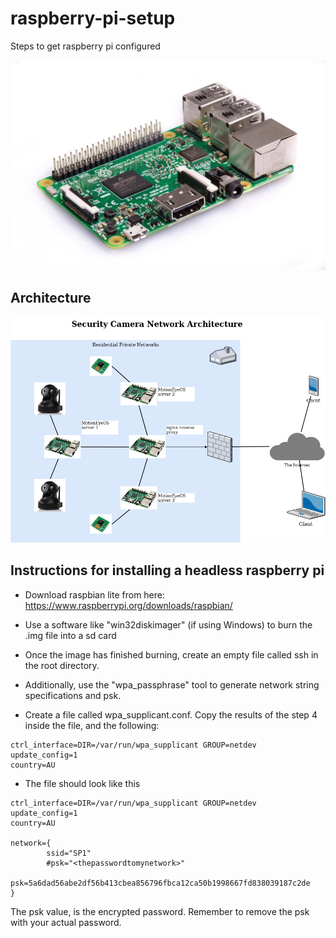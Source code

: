 # raspberry-pi-setup
Steps to get raspberry pi configured 

![alt text](https://raw.githubusercontent.com/electronicbits/raspberry-pi-setup/master/Raspberry-Pi-3.jpg)

## Architecture

![alt text](https://raw.githubusercontent.com/electronicbits/raspberry-pi-setup/master/cam-network.png)

## Instructions for installing a headless raspberry pi

- Download raspbian lite from here:
https://www.raspberrypi.org/downloads/raspbian/

- Use a software like "win32diskimager" (if using Windows) to burn the .img file into a sd card

- Once the image has finished burning, create an empty file called ssh in the root directory.

- Additionally, use the "wpa_passphrase" tool to generate network string specifications and psk.

- Create a file called wpa_supplicant.conf. Copy the results of the step 4 inside the file, and the following:

```
ctrl_interface=DIR=/var/run/wpa_supplicant GROUP=netdev
update_config=1
country=AU
```

- The file should look like this

```
ctrl_interface=DIR=/var/run/wpa_supplicant GROUP=netdev
update_config=1
country=AU

network={
        ssid="SP1"
        #psk="<thepasswordtomynetwork>"
        psk=5a6dad56abe2df56b413cbea856796fbca12ca50b1998667fd838039187c2de
}
```

The psk value, is the encrypted password. Remember to remove the psk with your actual password.
